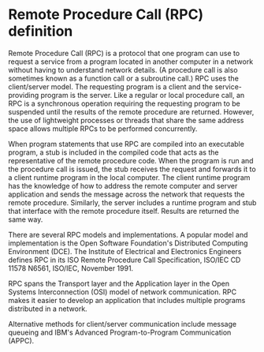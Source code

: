 # Remote Procedure Call (RPC) definition


Remote Procedure Call (RPC) is a protocol that one program can use to request a service from a program located in another computer in a network without having to understand network details. (A procedure call is also sometimes known as a function call or a subroutine call.) RPC uses the client/server model. The requesting program is a client and the service-providing program is the server. Like a regular or local procedure call, an RPC is a synchronous operation requiring the requesting program to be suspended until the results of the remote procedure are returned. However, the use of lightweight processes or threads that share the same address space allows multiple RPCs to be performed concurrently.

When program statements that use RPC are compiled into an executable program, a stub is included in the compiled code that acts as the representative of the remote procedure code. When the program is run and the procedure call is issued, the stub receives the request and forwards it to a client runtime program in the local computer. The client runtime program has the knowledge of how to address the remote computer and server application and sends the message across the network that requests the remote procedure. Similarly, the server includes a runtime program and stub that interface with the remote procedure itself. Results are returned the same way.

There are several RPC models and implementations. A popular model and implementation is the Open Software Foundation's Distributed Computing Environment (DCE). The Institute of Electrical and Electronics Engineers defines RPC in its ISO Remote Procedure Call Specification, ISO/IEC CD 11578 N6561, ISO/IEC, November 1991.

RPC spans the Transport layer and the Application layer in the Open Systems Interconnection (OSI) model of network communication. RPC makes it easier to develop an application that includes multiple programs distributed in a network.

Alternative methods for client/server communication include message queueing and IBM's Advanced Program-to-Program Communication (APPC).
